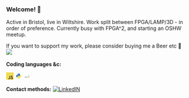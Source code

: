 ### Welcome! 👋

Active in Bristol, live in Wiltshire. Work split between FPGA/LAMP/3D - in order of preference. Currently busy with FPGA^2, and starting an OSHW meetup.

If you want to support my work, please consider buying me a Beer etc 🍻
<br/><a href="https://www.buymeacoffee.com/robin.hodson"><img src="https://img.buymeacoffee.com/button-api/?text=Buy+me+a+Beer&emoji=🍻&slug=robin.hodson&button_colour=FF5F5F&font_colour=ffffff&font_family=Arial&outline_colour=000000&coffee_colour=FFDD00" /></a>

**Coding languages &c:**

<code><img height="20" src="https://raw.githubusercontent.com/github/explore/80688e429a7d4ef2fca1e82350fe8e3517d3494d/topics/javascript/javascript.png"></code>
<code><img height="20" src="https://raw.githubusercontent.com/github/explore/80688e429a7d4ef2fca1e82350fe8e3517d3494d/topics/python/python.png"></code>
<code><img height="20" src="https://raw.githubusercontent.com/github/explore/80688e429a7d4ef2fca1e82350fe8e3517d3494d/topics/mysql/mysql.png"></code>

**Contact methods:**
<a href="https://www.linkedin.com/in/robinhodson">
<img alt="LinkedIN" width="22" src="https://raw.githubusercontent.com/peterthehan/peterthehan/master/assets/linkedin.svg" />
</a>
<!--
**RobinHodson/RobinHodson** is a ✨ _special_ ✨ repository because its `README.md` (this file) appears on your GitHub profile.

Here are some ideas to get you started:

- 🔭 I’m currently working on ...
- 🌱 I’m currently learning ...
- 👯 I’m looking to collaborate on ...
- 🤔 I’m looking for help with ...
- 💬 Ask me about ...
- 📫 How to reach me: ...
- 😄 Pronouns: ...
- ⚡ Fun fact: ...
-->
